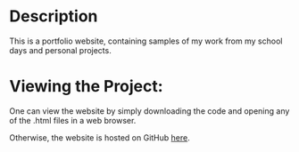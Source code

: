 # Description
This is a portfolio website, containing samples of my work from my school days and personal projects.

# Viewing the Project:
One can view the website by simply downloading the code and opening any of the .html files in a web browser.

Otherwise, the website is hosted on GitHub [here](https://daniel-mitchell011.github.io/mainPage.html).
